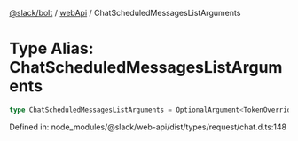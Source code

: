 [@slack/bolt](../../../../index.md) / [webApi](../index.md) / ChatScheduledMessagesListArguments

# Type Alias: ChatScheduledMessagesListArguments

```ts
type ChatScheduledMessagesListArguments = OptionalArgument<TokenOverridable & CursorPaginationEnabled & OptionalTeamAssignable & Pick<TimelinePaginationEnabled, "latest" | "oldest"> & Partial<Channel>>;
```

Defined in: node\_modules/@slack/web-api/dist/types/request/chat.d.ts:148
